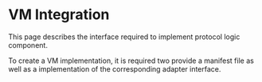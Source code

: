 # VM Integration

This page describes the interface required to implement protocol logic component.

To create a VM implementation, it is required two provide a manifest file as well as a implementation of the corresponding adapter interface.


